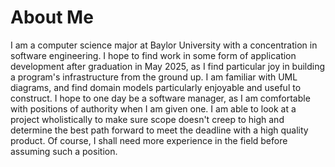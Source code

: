# About Me
I am a computer science major at Baylor University with a concentration in software engineering. I hope to find work in some form of application development after graduation in May 2025, as I find particular joy in building a program's infrastructure from the ground up. I am familiar with UML diagrams, and find domain models particularly enjoyable and useful to construct. I hope to one day be a software manager, as I am comfortable with positions of authority when I am given one. I am able to look at a project wholistically to make sure scope doesn't creep to high and determine the best path forward to meet the deadline with a high quality product. Of course, I shall need more experience in the field before assuming such a position.
